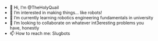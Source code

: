 - 👋 Hi, I’m @TheHolyQuail
- 👀 I’m interested in making things... like robots!
- 🌱 I’m currently learning robotics engineering fundamentals in university
- 💞️ I’m looking to collaborate on whatever int3eresting problems you have, honestly
- 📫 How to reach me: Slugbots

<!---
TheHolyQuail/TheHolyQuail is a ✨ special ✨ repository because its `README.md` (this file) appears on your GitHub profile.
You can click the Preview link to take a look at your changes.
--->

